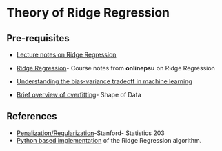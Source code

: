 # Theory of Ridge Regression

## Pre-requisites
* [Lecture notes on Ridge Regression](https://arxiv.org/pdf/1509.09169.pdf)
* [Ridge Regression](https://onlinecourses.science.psu.edu/stat857/node/155)- Course notes from **onlinepsu** on Ridge Regression

* [Understanding the bias-variance tradeoff in machine learning](https://www.quora.com/What-are-the-concise-meaning-and-interpretation-of-bias-and-variance-in-machine-learning-and-statistics)
* [Brief overview of overfitting](https://shapeofdata.wordpress.com/2013/03/26/general-regression-and-over-fitting/)- Shape of Data

## References
* [Penalization/Regularization](http://statweb.stanford.edu/~jtaylo/courses/stats203/notes/penalized.pdf)-Stanford- Statistics 203
* [Python based implementation](https://simplyml.com/the-simplest-machine-learning-algorithm/) of the Ridge Regression algorithm.
